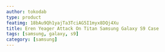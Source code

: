 ```yaml
---
author: tokodab
type: product
featimg: 18bAu9Qh1yajTa3TciAG5I1myx8DQj4Xu
title: Eren Yeager Attack On Titan Samsung Galaxy S9 Case
tags: [samsung, galaxy, s9]
category: [samsung]
---
```

